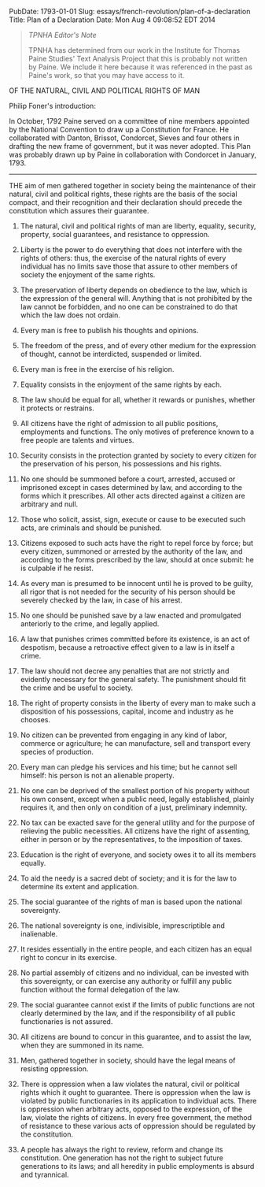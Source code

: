 PubDate: 1793-01-01
Slug: essays/french-revolution/plan-of-a-declaration
Title: Plan of a Declaration
Date: Mon Aug  4 09:08:52 EDT 2014



> *TPNHA Editor's Note*
>
> TPNHA has determined from our work in the Institute for Thomas Paine 
> Studies' Text Analysis Project that this is probably not written by
> Paine. We include it here because it was referenced in the past as
> Paine's work, so that you may have access to it.




   OF THE NATURAL, CIVIL AND POLITICAL RIGHTS OF MAN

   Philip Foner's introduction:

   In October, 1792 Paine served on a committee of nine members appointed by
   the National Convention to draw up a Constitution for France. He
   collaborated with Danton, Brissot, Condorcet, Sieves and four others in
   drafting the new frame of government, but it was never adopted. This Plan
   was probably drawn up by Paine in collaboration with Condorcet in January,
   1793.

   ***

   THE aim of men gathered together in society being the maintenance of their
   natural, civil and political rights, these rights are the basis of the
   social compact, and their recognition and their declaration should precede
   the constitution which assures their guarantee.

   1. The natural, civil and political rights of man are liberty, equality,
   security, property, social guarantees, and resistance to oppression.

   2. Liberty is the power to do everything that does not interfere with the
   rights of others: thus, the exercise of the natural rights of every
   individual has no limits save those that assure to other members of
   society the enjoyment of the same rights.

   3. The preservation of liberty depends on obedience to the law, which is
   the expression of the general will. Anything that is not prohibited by the
   law cannot be forbidden, and no one can be constrained to do that which
   the law does not ordain.

   4. Every man is free to publish his thoughts and opinions.

   5. The freedom of the press, and of every other medium for the expression
   of thought, cannot be interdicted, suspended or limited.

   6. Every man is free in the exercise of his religion.

   7. Equality consists in the enjoyment of the same rights by each.

   8. The law should be equal for all, whether it rewards or punishes,
   whether it protects or restrains.

   9. All citizens have the right of admission to all public positions,
   employments and functions. The only motives of preference known to a free
   people are talents and virtues.

   10. Security consists in the protection granted by society to every
   citizen for the preservation of his person, his possessions and his
   rights.

   11. No one should be summoned before a court, arrested, accused or
   imprisoned except in cases determined by law, and according to the forms
   which it prescribes. All other acts directed against a citizen are
   arbitrary and null.

   12. Those who solicit, assist, sign, execute or cause to be executed such
   acts, are criminals and should be punished.

   13. Citizens exposed to such acts have the right to repel force by force;
   but every citizen, summoned or arrested by the authority of the law, and
   according to the forms prescribed by the law, should at once submit: he is
   culpable if he resist.

   14. As every man is presumed to be innocent until he is proved to be
   guilty, all rigor that is not needed for the security of his person should
   be severely checked by the law, in case of his arrest.

   15. No one should be punished save by a law enacted and promulgated
   anteriorly to the crime, and legally applied.

   16. A law that punishes crimes committed before its existence, is an act
   of despotism, because a retroactive effect given to a law is in itself a
   crime.

   17. The law should not decree any penalties that are not strictly and
   evidently necessary for the general safety. The punishment should fit the
   crime and be useful to society.

   18. The right of property consists in the liberty of every man to make
   such a disposition of his possessions, capital, income and industry as he
   chooses.

   19. No citizen can be prevented from engaging in any kind of labor,
   commerce or agriculture; he can manufacture, sell and transport every
   species of production.

   20. Every man can pledge his services and his time; but he cannot sell
   himself: his person is not an alienable property.

   21. No one can be deprived of the smallest portion of his property without
   his own consent, except when a public need, legally established, plainly
   requires it, and then only on condition of a just, preliminary indemnity.

   22. No tax can be exacted save for the general utility and for the purpose
   of relieving the public necessities. All citizens have the right of
   assenting, either in person or by the representatives, to the imposition
   of taxes.

   23. Education is the right of everyone, and society owes it to all its
   members equally.

   24. To aid the needy is a sacred debt of society; and it is for the law to
   determine its extent and application.

   25. The social guarantee of the rights of man is based upon the national
   sovereignty.

   26. The national sovereignty is one, indivisible, imprescriptible and
   inalienable.

   27. It resides essentially in the entire people, and each citizen has an
   equal right to concur in its exercise.

   28. No partial assembly of citizens and no individual, can be invested
   with this sovereignty, or can exercise any authority or fulfill any public
   function without the formal delegation of the law.

   29. The social guarantee cannot exist if the limits of public functions
   are not clearly determined by the law, and if the responsibility of all
   public functionaries is not assured.

   30. All citizens are bound to concur in this guarantee, and to assist the
   law, when they are summoned in its name.

   31. Men, gathered together in society, should have the legal means of
   resisting oppression.

   32. There is oppression when a law violates the natural, civil or
   political rights which it ought to guarantee. There is oppression when the
   law is violated by public functionaries in its application to individual
   acts. There is oppression when arbitrary acts, opposed to the expression,
   of the law, violate the rights of citizens. In every free government, the
   method of resistance to these various acts of oppression should be
   regulated by the constitution.

   33. A people has always the right to review, reform and change its
   constitution. One generation has not the right to subject future
   generations to its laws; and all heredity in public employments is absurd
   and tyrannical.


